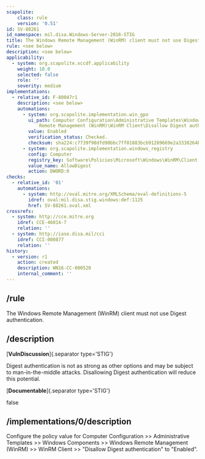 ```yaml
---
scapolite:
    class: rule
    version: '0.51'
id: SV-88261
id_namespace: mil.disa.Windows-Server-2016-STIG
title: The Windows Remote Management (WinRM) client must not use Digest authentication.
rule: <see below>
description: <see below>
applicability:
  - system: org.scapolite.xccdf.applicability
    weight: 10.0
    selected: false
    role: ''
    severity: medium
implementations:
  - relative_id: F-80047r1
    description: <see below>
    automations:
      - system: org.scapolite.implementation.win_gpo
        ui_path: Computer Configuration\Administrative Templates\Windows Components\Windows
            Remote Management (WinRM)\WinRM Client\Disallow Digest authentication
        value: Enabled
        verification_status: Checked.
        checksum: sha224:c7739f98dfd90bbc7ff01883bcb91289669e2a3338264b4b35e160d2
      - system: org.scapolite.implementation.windows_registry
        config: Computer
        registry_key: Software\Policies\Microsoft\Windows\WinRM\Client
        value_name: AllowDigest
        action: DWORD:0
checks:
  - relative_id: '01'
    automations:
      - system: http://oval.mitre.org/XMLSchema/oval-definitions-5
        idref: oval:mil.disa.stig.windows:def:1125
        href: SV-88261.oval.xml
crossrefs:
  - system: http://cce.mitre.org
    idref: CCE-46014-7
    relation: ''
  - system: http://iase.disa.mil/cci
    idref: CCI-000877
    relation: ''
history:
  - version: r1
    action: created
    description: WN16-CC-000520
    internal_comment: ''
---
```



## /rule

The Windows Remote Management (WinRM) client must not use Digest authentication.

## /description

[**VulnDiscussion**]{.separator type='STIG'}

Digest authentication is not as strong as other options and may be subject to man-in-the-middle attacks. Disallowing Digest authentication will reduce this potential.

[**Documentable**]{.separator type='STIG'}

false

## /implementations/0/description

Configure the policy value for Computer Configuration >> Administrative Templates >> Windows Components >> Windows Remote Management (WinRM) >> WinRM Client >> "Disallow Digest authentication" to "Enabled".
